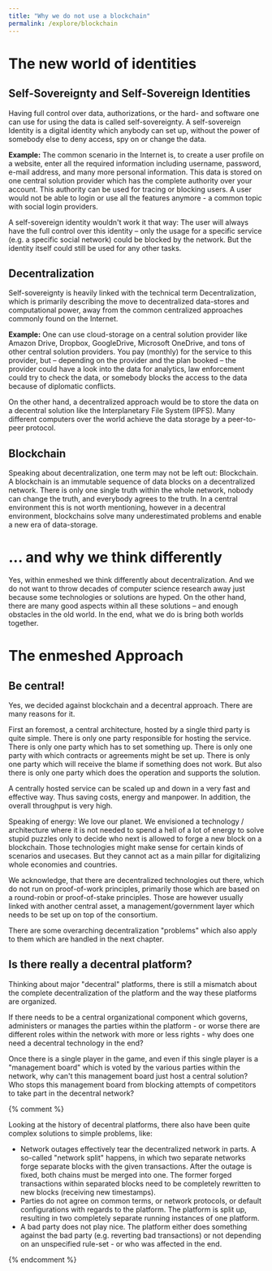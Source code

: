 ```yaml
---
title: "Why we do not use a blockchain"
permalink: /explore/blockchain
---
```


# The new world of identities

## Self-Sovereignty and Self-Sovereign Identities

Having full control over data, authorizations, or the hard- and software one can use for using the data is called self-sovereignty. A self-sovereign Identity is a digital identity which anybody can set up, without the power of somebody else to deny access, spy on or change the data.

**Example:**
The common scenario in the Internet is, to create a user profile on a website, enter all the required information including username, password, e-mail address, and many more personal information. This data is stored on one central solution provider which has the complete authority over your account. This authority can be used for tracing or blocking users. A user would not be able to login or use all the features anymore - a common topic with social login providers.

A self-sovereign identity wouldn't work it that way: The user will always have the full control over this identity – only the usage for a specific service (e.g. a specific social network) could be blocked by the network. But the identity itself could still be used for any other tasks.

## Decentralization

Self-sovereignty is heavily linked with the technical term Decentralization, which is primarily describing the move to decentralized data-stores and computational power, away from the common centralized approaches commonly found on the Internet.

**Example:**
One can use cloud-storage on a central solution provider like Amazon Drive, Dropbox, GoogleDrive, Microsoft OneDrive, and tons of other central solution providers. You pay (monthly) for the service to this provider, but – depending on the provider and the plan booked – the provider could have a look into the data for analytics, law enforcement could try to check the data, or somebody blocks the access to the data because of diplomatic conflicts.

On the other hand, a decentralized approach would be to store the data on a decentral solution like the Interplanetary File System (IPFS). Many different computers over the world achieve the data storage by a peer-to-peer protocol.

## Blockchain

Speaking about decentralization, one term may not be left out: Blockchain. A blockchain is an immutable sequence of data blocks on a decentralized network. There is only one single truth within the whole network, nobody can change the truth, and everybody agrees to the truth. In a central environment this is not worth mentioning, however in a decentral environment, blockchains solve many underestimated problems and enable a new era of data-storage.

# ... and why we think differently

Yes, within enmeshed we think differently about decentralization. And we do not want to throw decades of computer science research away just because some technologies or solutions are hyped. On the other hand, there are many good aspects within all these solutions – and enough obstacles in the old world. In the end, what we do is bring both worlds together.

# The enmeshed Approach

## Be central!

Yes, we decided against blockchain and a decentral approach. There are many reasons for it.

First an foremost, a central architecture, hosted by a single third party is quite simple. There is only one party responsible for hosting the service. There is only one party which has to set something up. There is only one party with which contracts or agreements might be set up. There is only one party which will receive the blame if something does not work. But also there is only one party which does the operation and supports the solution.

A centrally hosted service can be scaled up and down in a very fast and effective way. Thus saving costs, energy and manpower. In addition, the overall throughput is very high.

Speaking of energy: We love our planet. We envisioned a technology / architecture where it is not needed to spend a hell of a lot of energy to solve stupid puzzles only to decide who next is allowed to forge a new block on a blockchain. Those technologies might make sense for certain kinds of scenarios and usecases. But they cannot act as a main pillar for digitalizing whole economies and countries.

We acknowledge, that there are decentralized technologies out there, which do not run on proof-of-work principles, primarily those which are based on a round-robin or proof-of-stake principles. Those are however usually linked with another central asset, a management/government layer which needs to be set up on top of the consortium.

There are some overarching decentralization "problems" which also apply to them which are handled in the next chapter.

## Is there really a decentral platform?

Thinking about major "decentral" platforms, there is still a mismatch about the complete decentralization of the platform and the way these platforms are organized.

If there needs to be a central organizational component which governs, administers or manages the parties within the platform - or worse there are different roles within the network with more or less rights - why does one need a decentral technology in the end?

Once there is a single player in the game, and even if this single player is a "management board" which is voted by the various parties within the network, why can't this management board just host a central solution? Who stops this management board from blocking attempts of competitors to take part in the decentral network?

{% comment %}

Looking at the history of decentral platforms, there also have been quite complex solutions to simple problems, like:

- Network outages effectively tear the decentralized network in parts. A so-called "network split" happens, in which two separate networks forge separate blocks with the given transactions. After the outage is fixed, both chains must be merged into one. The former forged transactions within separated blocks need to be completely rewritten to new blocks (receiving new timestamps).
- Parties do not agree on common terms, or network protocols, or default configurations with regards to the platform. The platform is split up, resulting in two completely separate running instances of one platform.
- A bad party does not play nice. The platform either does something against the bad party (e.g. reverting bad transactions) or not depending on an unspecified rule-set - or who was affected in the end.

{% endcomment %}
